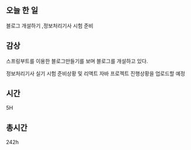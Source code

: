 ## 오늘 한 일
블로그 개설하기 ,정보처리기사 시험 준비

## 감상

스프링부트를 이용한 블로그만들기를 보며 블로그를 개설하고 있다.

정보처리기사 실기 시험 준비상황 및 리액트 자바 프로젝트 진행상황을 업로드할 예정
## 시간 

5H

## 총시간

242h
